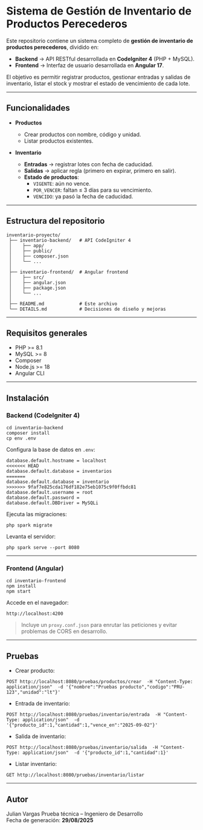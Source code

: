 # Sistema de Gestión de Inventario de Productos Perecederos

Este repositorio contiene un sistema completo de **gestión de inventario de productos perecederos**, dividido en:

- **Backend** → API RESTful desarrollada en **CodeIgniter 4** (PHP + MySQL).  
- **Frontend** → Interfaz de usuario desarrollada en **Angular 17**.

El objetivo es permitir registrar productos, gestionar entradas y salidas de inventario, listar el stock y mostrar el estado de vencimiento de cada lote.

---

## Funcionalidades

- **Productos**
  - Crear productos con nombre, código y unidad.
  - Listar productos existentes.

- **Inventario**
  - **Entradas** → registrar lotes con fecha de caducidad.
  - **Salidas** → aplicar regla (primero en expirar, primero en salir).
  - **Estado de productos**:
    - `VIGENTE`: aún no vence.
    - `POR_VENCER`: faltan ≤ 3 días para su vencimiento.
    - `VENCIDO`: ya pasó la fecha de caducidad.

---

## Estructura del repositorio

```
inventario-proyecto/
 ├── inventario-backend/   # API CodeIgniter 4
 │    ├── app/
 │    ├── public/
 │    ├── composer.json
 │    └── ...
 │
 ├── inventario-frontend/  # Angular frontend
 │    ├── src/
 │    ├── angular.json
 │    ├── package.json
 │    └── ...
 │
 ├── README.md             # Este archivo
 └── DETAILS.md            # Decisiones de diseño y mejoras
```

---

## Requisitos generales

- PHP >= 8.1  
- MySQL >= 8  
- Composer  
- Node.js >= 18  
- Angular CLI  

---

## Instalación

### Backend (CodeIgniter 4)
```terminal
cd inventario-backend
composer install
cp env .env
```

Configura la base de datos en `.env`:
```DATABASE
database.default.hostname = localhost
<<<<<<< HEAD
database.default.database = inventarios
=======
database.default.database = inventario
>>>>>>> 9faf7e825cda176df182e75eb1075c9f0ffbdc81
database.default.username = root
database.default.password =
database.default.DBDriver = MySQLi
```

Ejecuta las migraciones:
```terminal
php spark migrate
```

Levanta el servidor:
```terminal
php spark serve --port 8080
```

---

### Frontend (Angular)
```terminal
cd inventario-frontend
npm install
npm start
```

Accede en el navegador:
```
http://localhost:4200
```

> Incluye un `proxy.conf.json` para enrutar las peticiones y evitar problemas de CORS en desarrollo.

---

## Pruebas

- Crear producto:
```
POST http://localhost:8080/pruebas/productos/crear  -H "Content-Type: application/json"  -d '{"nombre":"Pruebas producto","codigo":"PRU-123","unidad":"lt"}'
```

- Entrada de inventario:
```
POST http://localhost:8080/pruebas/inventario/entrada  -H "Content-Type: application/json"  -d '{"producto_id":1,"cantidad":1,"vence_en":"2025-09-02"}'
```

- Salida de inventario:
```
POST http://localhost:8080/pruebas/inventario/salida  -H "Content-Type: application/json"  -d '{"producto_id":1,"cantidad":1}'
```

- Listar inventario:
```
GET http://localhost:8080/pruebas/inventario/listar
```

---

## Autor
Julian Vargas
Prueba técnica – Ingeniero de Desarrollo  
Fecha de generación: **29/08/2025**
